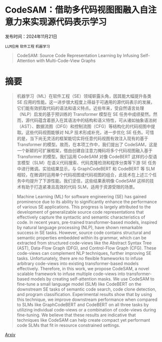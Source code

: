 # CodeSAM：借助多代码视图图融入自注意力来实现源代码表示学习

发布时间：2024年11月21日

`LLM应用` `软件工程` `机器学习`

> CodeSAM: Source Code Representation Learning by Infusing Self-Attention with Multi-Code-View Graphs

# 摘要

> 机器学习（ML）在软件工程（SE）领域崭露头角，因其能大幅提升各类 SE 应用的性能。这一进步很大程度上得益于可通用的源代码表示的发展，它们能有效抓取代码的语法和语义特点。近些年来，受自然语言处理（NLP）启发的基于预训练的 Transformer 模型在 SE 任务中成绩斐然。然而，源代码蕴含着嵌入在其语法中的结构和语义特性，可从诸如抽象语法树（AST）、数据流图（DFG）和控制流图（CFG）等结构化的代码视图中提取。这些代码视图能够对 NLP 技术形成补充，进一步优化 SE 任务。可惜的是，当下尚无灵活的框架能切实将任意代码视图有效注入现有的基于 Transformer 的模型。故而，在本项工作中，我们提出了 CodeSAM，这是一个新颖的可扩展框架，借由创建自注意力掩码将多个代码视图融入基于 Transformer 的模型。我们运用 CodeSAM 对像 CodeBERT 这样的小型语言模型（SLM）在语义代码搜索、代码克隆检测和程序分类等下游 SE 任务中进行微调。实验结果显示，与 GraphCodeBERT 和 CodeBERT 等 SLM 相较，在微调时运用单个代码视图或代码视图的组合，此技术在上述三个任务中均提升了下游性能。我们坚信，这些结果表明像 CodeSAM 这样的技术有助于打造紧凑且高效的代码 SLM，适用于资源受限的场景。

> Machine Learning (ML) for software engineering (SE) has gained prominence due to its ability to significantly enhance the performance of various SE applications. This progress is largely attributed to the development of generalizable source code representations that effectively capture the syntactic and semantic characteristics of code. In recent years, pre-trained transformer-based models, inspired by natural language processing (NLP), have shown remarkable success in SE tasks. However, source code contains structural and semantic properties embedded within its grammar, which can be extracted from structured code-views like the Abstract Syntax Tree (AST), Data-Flow Graph (DFG), and Control-Flow Graph (CFG). These code-views can complement NLP techniques, further improving SE tasks. Unfortunately, there are no flexible frameworks to infuse arbitrary code-views into existing transformer-based models effectively. Therefore, in this work, we propose CodeSAM, a novel scalable framework to infuse multiple code-views into transformer-based models by creating self-attention masks. We use CodeSAM to fine-tune a small language model (SLM) like CodeBERT on the downstream SE tasks of semantic code search, code clone detection, and program classification. Experimental results show that by using this technique, we improve downstream performance when compared to SLMs like GraphCodeBERT and CodeBERT on all three tasks by utilizing individual code-views or a combination of code-views during fine-tuning. We believe that these results are indicative that techniques like CodeSAM can help create compact yet performant code SLMs that fit in resource constrained settings.

[Arxiv](https://arxiv.org/abs/2411.14611)